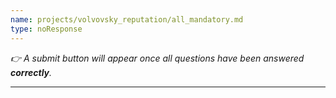 ```yaml
---
name: projects/volvovsky_reputation/all_mandatory.md
type: noResponse
---
```


_👉 A submit button will appear once all questions have been answered **correctly**._

---
